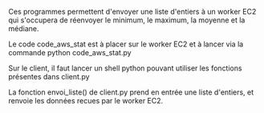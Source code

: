 Ces programmes permettent d'envoyer une liste d'entiers à un worker EC2 
qui s'occupera de réenvoyer le minimum, le maximum, la moyenne et la médiane.

Le code code_aws_stat est à placer sur le worker EC2 et à lancer 
via la commande python code_aws_stat.py

Sur le client, il faut lancer un shell python pouvant utiliser les fonctions présentes
dans client.py

La fonction envoi_liste() de client.py prend en entrée une liste d'entiers, et renvoie 
les données recues par le worker EC2.

